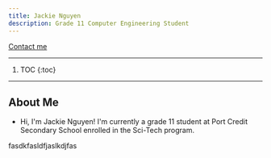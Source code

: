 ```yaml
---
title: Jackie Nguyen
description: Grade 11 Computer Engineering Student
---
```


<p align="left">
    <a href="https://mail.google.com/mail/u/0/?fs=1&to=760462@pdsb.net&tf=cm">Contact me</a>
</p>

* * *

1. TOC
{:toc}

* * *

## About Me
- Hi, I'm Jackie Nguyen! I'm currently a grade 11 student at Port Credit Secondary School enrolled in the Sci-Tech program.

fasdkfasldfjaslkdjfas

<img src="">
